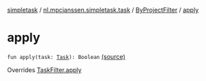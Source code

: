 [simpletask](../../index.md) / [nl.mpcjanssen.simpletask.task](../index.md) / [ByProjectFilter](index.md) / [apply](.)

# apply

`fun apply(task: `[`Task`](../-task/index.md)`): Boolean` [(source)](https://github.com/mpcjanssen/simpletask-android/blob/master/src/main/java/nl/mpcjanssen/simpletask/task/ByProjectFilter.kt#L45)

Overrides [TaskFilter.apply](../-task-filter/apply.md)


